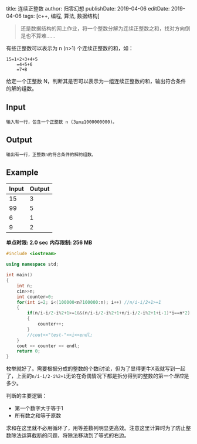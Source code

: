 title: 连续正整数
author: 归零幻想
publishDate: 2019-04-06
editDate: 2019-04-06
tags: [c++, 编程, 算法, 数据结构]

<!--config-->

> 还是数据结构的网上作业，将一个整数分解为连续正整数之和，找对方向倒是也不算难……

有些正整数可以表示为 n (n>1) 个连续正整数的和，如：

```
15=1+2+3+4+5
    =4+5+6
    =7+8
```

给定一个正整数 N，判断其是否可以表示为一组连续正整数的和，输出符合条件的解的组数。

<!--summary-->

## Input

    输入有一行，包含一个正整数 n (3≤n≤1000000000)。

## Output

    输出有一行，正整数n的符合条件的解的组数。

## Example

| Input  | Output  |
| ------------ | ------------ |
| 15  | 3  |
|  99 | 5  |
| 6  |  1 |
| 9  |  2 |

**单点时限: 2.0 sec**
**内存限制: 256 MB**

```cpp
#include <iostream>

using namespace std;

int main()
{
    int n;
    cin>>n;
    int counter=0;
    for(int i=2; i<(100000<n?100000:n); i++) //n/i-i/2+1>=1
    {
        if(n/i-i/2-i%2+1>=1&&(n/i-i/2-i%2+1+n/i-i/2-i%2+1+i-1)*i==n*2)
        {
            counter++;
        }
        //cout<<"test-"<<i<<endl;
    }
    cout << counter << endl;
    return 0;
}

```

枚举就好了。需要根据分成的整数的个数i讨论，但为了显得更牛X我就写到一起了，上面的`n/i-i/2-i%2+1`无论在奇偶情况下都是拆分得到的整数的第一个*理应*是多少。

判断的主要逻辑：

- 第一个数字大于等于1
- 所有数之和等于原数

求和在这里就不必用循环了，用等差数列明显更高效。注意这里计算时为了防止整数除法运算截断的问题，将除法移动到了等式的右边。
